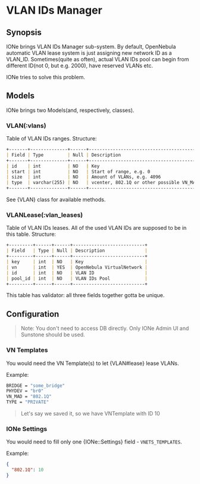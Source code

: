 # VLAN IDs Manager

## Synopsis

IONe brings VLAN IDs Manager sub-system.
By default, OpenNebula automatic VLAN lease system is just assigning new network ID as a VLAN_ID.
Sometimes(quite as often), actual VLAN IDs pool can begin from different ID(not 0, but e.g. 2000), have reserved VLANs etc.

IONe tries to solve this problem.

## Models

IONe brings two Models(and, respectively, classes).

### VLAN(:vlans)

Table of VLAN IDs ranges. Structure:

```markdown
+-------+--------------+------+------------------------------------------------------+
| Field | Type         | Null | Description                                          |
+-------+--------------+------+------------------------------------------------------+
| id    | int          | NO   | Key                                                  |
| start | int          | NO   | Start of range, e.g. 0                               |
| size  | int          | NO   | Amount of VLANs, e.g. 4096                           |
| type  | varchar(255) | NO   | vcenter, 802.1Q or other possible VN_MAD using VLANs |
+-------+--------------+------+------------------------------------------------------+
```

See {VLAN} class for available methods.

### VLANLease(:vlan_leases)

Table of VLAN IDs leases. All of the used VLAN IDs are supposed to be in this table.
Structure:

```markdown
+---------+------+------+---------------------------+
| Field   | Type | Null | Description               |
+---------+------+------+---------------------------+
| key     | int  | NO   | Key                       |
| vn      | int  | YES  | OpenNebula VirtualNetwork |
| id      | int  | NO   | VLAN ID                   |
| pool_id | int  | NO   | VLAN IDs Pool             |
+---------+------+------+---------------------------+
```

This table has validator: all three fields together gotta be unique.

## Configuration

> Note:
> You don't need to access DB directly. Only IONe Admin UI and Sunstone should be used.

### VN Templates

You would need the VN Template(s) to let {VLAN#lease} lease VLANs.

Example:

```bash
BRIDGE = "some_bridge"
PHYDEV = "br0"
VN_MAD = "802.1Q"
TYPE = "PRIVATE"
```

> Let's say we saved it, so we have VNTemplate with ID 10

### IONe Settings

You would need to fill only one {IONe::Settings} field - `VNETS_TEMPLATES`.

Example:

```json
{
  "802.1Q": 10
}
```
